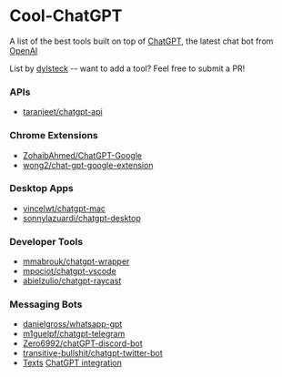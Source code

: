 # Cool-ChatGPT
A list of the best tools built on top of [ChatGPT](https://chat.openai.com), the latest chat bot from [OpenAI](https://openai.com)

List by [dylsteck](https://github.com/dylsteck) -- want to add a tool? Feel free to submit a PR!

### APIs
- [taranjeet/chatgpt-api](https://github.com/taranjeet/chatgpt-api)

### Chrome Extensions
- [ZohaibAhmed/ChatGPT-Google](https://github.com/ZohaibAhmed/ChatGPT-Google)
- [wong2/chat-gpt-google-extension](https://github.com/wong2/chat-gpt-google-extension)

### Desktop Apps
- [vincelwt/chatgpt-mac](https://github.com/vincelwt/chatgpt-mac)
- [sonnylazuardi/chatgpt-desktop](https://github.com/sonnylazuardi/chatgpt-desktop)

### Developer Tools
- [mmabrouk/chatgpt-wrapper](https://github.com/mmabrouk/chatgpt-wrapper)
- [mpociot/chatgpt-vscode](https://github.com/mpociot/chatgpt-vscode)
- [abielzulio/chatgpt-raycast](https://github.com/abielzulio/chatgpt-raycast)

### Messaging Bots
- [danielgross/whatsapp-gpt](https://github.com/danielgross/whatsapp-gpt)
- [m1guelpf/chatgpt-telegram](https://github.com/m1guelpf/chatgpt-telegram)
- [Zero6992/chatGPT-discord-bot](https://github.com/Zero6992/chatGPT-discord-bot)
- [transitive-bullshit/chatgpt-twitter-bot](https://github.com/transitive-bullshit/chatgpt-twitter-bot)
- [Texts](https://texts.com) [ChatGPT integration](https://twitter.com/KishanBagaria/status/1599462850225135617)
